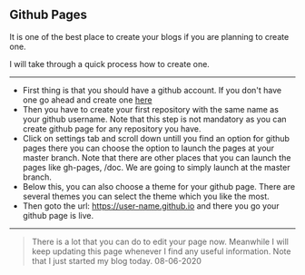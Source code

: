## Github Pages
It is one of the best place to create your blogs if you are planning to create one.
 
I will take through a quick process how to create one.

* * *
* First thing is that you should have a github account. If you don't have one go ahead and create one [here](https://github.com)
* Then you have to create your first repository with the same name as your github username. Note that this step is not mandatory as you can create github page for any repository you have.
* Click on settings tab and scroll down untill you find an option for github pages there you can choose the option to launch the pages at your master branch. Note that there are other places that you can launch the pages like gh-pages, /doc. We are going to simply launch at the master branch.
* Below this, you can also choose a theme for your github page. There are several themes you can select the theme which you like the most.
* Then goto the url: https://user-name.github.io and there you go your github page is live.
* * *
> There is a lot that you can do to edit your page now. Meanwhile I will keep updating this page whenever I find any useful information. Note that I just started my blog today. 08-06-2020
